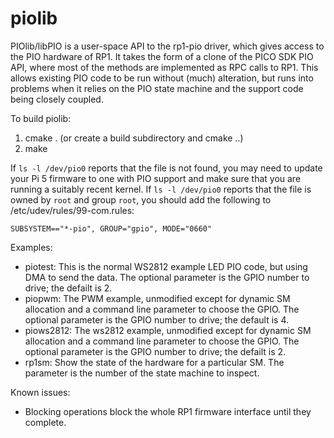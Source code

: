 # piolib

PIOlib/libPIO is a user-space API to the rp1-pio driver, which gives access to the PIO hardware of RP1. It takes the form of a clone of the PICO SDK PIO API, where most of the methods are implemented as RPC calls to RP1. This allows existing PIO code to be run without (much) alteration, but runs into problems when it relies on the PIO state machine and the support code being closely coupled.

To build piolib:
1. cmake . (or create a build subdirectory and cmake ..)
2. make

If `ls -l /dev/pio0` reports that the file is not found, you may need to update your Pi 5 firmware to one with PIO support and make sure that you are running a suitably recent kernel.
If `ls -l /dev/pio0` reports that the file is owned by `root` and group `root`, you should add the following to /etc/udev/rules/99-com.rules:
```
SUBSYSTEM=="*-pio", GROUP="gpio", MODE="0660"
```

Examples:

* piotest:
    This is the normal WS2812 example LED PIO code, but using DMA to send the data. The optional parameter is the GPIO number to drive; the defailt is 2.
* piopwm:
    The PWM example, unmodified except for dynamic SM allocation and a command line parameter to choose the GPIO. The optional parameter is the GPIO number to drive; the default is 4.
* piows2812:
    The ws2812 example, unmodified except for dynamic SM allocation and a command line parameter to choose the GPIO. The optional parameter is the GPIO number to drive; the defailt is 2.
* rp1sm:
    Show the state of the hardware for a particular SM. The parameter is the number of the state machine to inspect.

Known issues:
* Blocking operations block the whole RP1 firmware interface until they complete.
